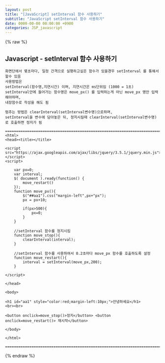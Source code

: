```yaml
---  
layout: post  
title: "[JavaScript] setInterval 함수 사용하기"  
subtitle: "JavaScript setInterval 함수 사용하기"  
date: 0000-00-00 00:00:00 +0900  
categories: JSP_javascript  
---  
```

{% raw %}  
## Javascript - setInterval 함수 사용하기  
  
	화면단에서 몇초마다, 일정 간격으로 실행하고싶은 함수가 있을경우 setInterval 를 통해서 할수 있음  
	사용방법은  
	setInterval(함수명,지연시간) 이며, 지연시간은 ms단위임 (1000 = 1초)  
	setInterval안에 들어가는 함수명은 move_px() 를 입력하는게 아닌 move_px 명만 입력해야하며,  
	내장함수로 작성을 해도 됨  
  
	멈추는 방법은 clearInterval(setInterval변수명)으로하며,  
	setInterval을 변수에 담아놓은 뒤, 정지시킬때 clearInterval(setInterval변수명)로 호출하면 정지가 됨  
  
	=================================================================================================================  
	<html>  
	<head><title></title>  
  
	<script src="https://ajax.googleapis.com/ajax/libs/jquery/3.5.1/jquery.min.js"></script>  
	<script>  
  
		var px=0;  
		var interval;  
		$( document ).ready(function() {  
			move_restart()  
		});  
		function move_px(){  
			$("##aa1").css("margin-left",px+"px");  
			px = px+10;  
  
			if(px>500){  
				px=0;  
			}  
		}  
  
		//setInterval 함수를 정지시킴  
		function move_stop(){  
			clearInterval(interval);  
		}  
  
		//setInterval 함수를 사용하여서 0.2초마다 move_px 함수를 호출하도록 설정  
		function move_restart(){  
			interval = setInterval(move_px,200);  
		}  
  
	</script>  
  
	</head>  
  
	<body>  
  
	<h1 id="aa1" style="color:red;margin-left:10px;">안녕하세요</h1>  
	<br><br>  
  
	<button onclick=move_stop()>정지</button> <button onclick=move_restart()> 재시작</button>  
  
	</body>  
  
	</html>  
  
	=================================================================================================================  
{% endraw %}